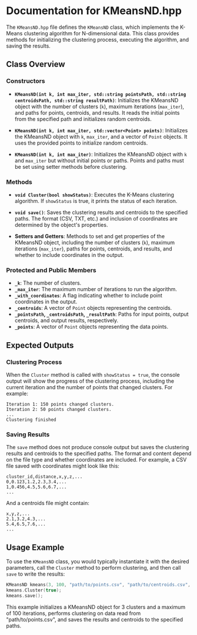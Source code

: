 # Documentation for KMeansND.hpp

The `KMeansND.hpp` file defines the `KMeansND` class, which implements the K-Means clustering algorithm for N-dimensional data. This class provides methods for initializing the clustering process, executing the algorithm, and saving the results.

## Class Overview

### Constructors

- **`KMeansND(int k, int max_iter, std::string pointsPath, std::string centroidsPath, std::string resultPath)`**: Initializes the KMeansND object with the number of clusters (`k`), maximum iterations (`max_iter`), and paths for points, centroids, and results. It reads the initial points from the specified path and initializes random centroids.

- **`KMeansND(int k, int max_iter, std::vector<Point> points)`**: Initializes the KMeansND object with `k`, `max_iter`, and a vector of `Point` objects. It uses the provided points to initialize random centroids.

- **`KMeansND(int k, int max_iter)`**: Initializes the KMeansND object with `k` and `max_iter` but without initial points or paths. Points and paths must be set using setter methods before clustering.

### Methods

- **`void Cluster(bool showStatus)`**: Executes the K-Means clustering algorithm. If `showStatus` is true, it prints the status of each iteration.

- **`void save()`**: Saves the clustering results and centroids to the specified paths. The format (CSV, TXT, etc.) and inclusion of coordinates are determined by the object's properties.

- **Setters and Getters**: Methods to set and get properties of the KMeansND object, including the number of clusters (`k`), maximum iterations (`max_iter`), paths for points, centroids, and results, and whether to include coordinates in the output.

### Protected and Public Members

- **`_k`**: The number of clusters.
- **`_max_iter`**: The maximum number of iterations to run the algorithm.
- **`_with_coordinates`**: A flag indicating whether to include point coordinates in the output.
- **`_centroids`**: A vector of `Point` objects representing the centroids.
- **`_pointsPath`, `_centroidsPath`, `_resultPath`**: Paths for input points, output centroids, and output results, respectively.
- **`_points`**: A vector of `Point` objects representing the data points.

## Expected Outputs

### Clustering Process

When the `Cluster` method is called with `showStatus = true`, the console output will show the progress of the clustering process, including the current iteration and the number of points that changed clusters. For example:

```
Iteration 1: 150 points changed clusters.
Iteration 2: 50 points changed clusters.
...
Clustering finished
```

### Saving Results

The `save` method does not produce console output but saves the clustering results and centroids to the specified paths. The format and content depend on the file type and whether coordinates are included. For example, a CSV file saved with coordinates might look like this:

```
cluster_id,distance,x,y,z,...
0,0.123,1.2,2.3,3.4,...
1,0.456,4.5,5.6,6.7,...
...
```

And a centroids file might contain:

```
x,y,z,...
2.1,3.2,4.3,...
5.4,6.5,7.6,...
...
```

## Usage Example

To use the `KMeansND` class, you would typically instantiate it with the desired parameters, call the `Cluster` method to perform clustering, and then call `save` to write the results:

```cpp
KMeansND kmeans(3, 100, "path/to/points.csv", "path/to/centroids.csv", "path/to/results.csv");
kmeans.Cluster(true);
kmeans.save();
```

This example initializes a KMeansND object for 3 clusters and a maximum of 100 iterations, performs clustering on data read from "path/to/points.csv", and saves the results and centroids to the specified paths.